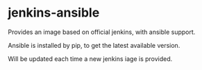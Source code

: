 # jenkins-ansible

Provides an image based on official jenkins, with ansible support.

Ansible is installed by pip, to get the latest available version.

Will be updated each time a new jenkins iage is provided. 